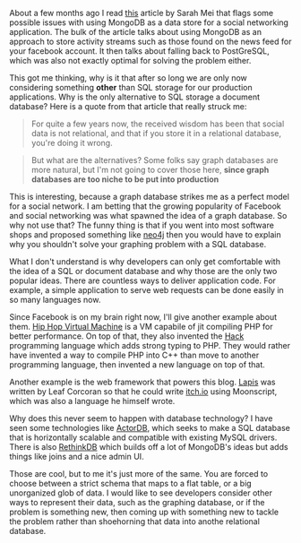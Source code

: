 About a few months ago I read [this](http://www.sarahmei.com/blog/2013/11/11/why-you-should-never-use-mongodb/) article by Sarah Mei that flags some possible issues with using MongoDB as a data store for a social networking application.  The bulk of the article talks about using MongoDB as an approach to store activity streams such as those found on the news feed for your facebook account.  It then talks about falling back to PostGreSQL, which was also not exactly optimal for solving the problem either.

This got me thinking, why is it that after so long we are only now considering something **other** than SQL storage for our production applications.  Why is the only alternative to SQL storage a document database?  Here is a quote from that article that really struck me:

>For quite a few years now, the received wisdom has been that social data is not relational, and that if you store it in a relational database, you're doing it wrong.

>But what are the alternatives? Some folks say graph databases are more natural, but I'm not going to cover those here, **since graph databases are too niche to be put into production**

This is interesting, because a graph database strikes me as a perfect model for a social network.  I am betting that the growing popularity of Facebook and social networking was what spawned the idea of a graph database.  So why not use that?  The funny thing is that if you went into most software shops and proposed something like [neo4j](http://www.neo4j.org/) then you would have to explain why you shouldn't solve your graphing problem with a SQL database.  

What I don't understand is why developers can only get comfortable with the idea of a SQL or document database and why those are the only two popular ideas.  There are countless ways to deliver application code.  For example, a simple application to serve web requests can be done easily in so many languages now.

Since Facebook is on my brain right now, I'll give another example about them.  [Hip Hop Virtual Machine](http://hhvm.com/) is a VM capabile of jit compiling PHP for better performance.  On top of that, they also invented the [Hack](http://hacklang.org/) programming language which adds strong typing to PHP.  They would rather have invented a way to compile PHP into C++ than move to another programming language, then invented a new language on top of that.

Another example is the web framework that powers this blog.  [Lapis](http://leafo.net/lapis/) was written by Leaf Corcoran so that he could write [itch.io](http://itch.io) using Moonscript, which was also a language he himself wrote.

Why does this never seem to happen with database technology?  I have seen some technologies like [ActorDB](http://www.actordb.com/), which seeks to make a SQL database that is horizontally scalable and compatible with existing MySQL drivers.  There is also [RethinkDB](http://rethinkdb.com/) which builds off a lot of MongoDB's ideas but adds things like joins and a nice admin UI. 

Those are cool, but to me it's just more of the same.  You are forced to choose between a strict schema that maps to a flat table, or a big unorganized glob of data.  I would like to see developers consider other ways to represent their data, such as the graphing database, or if the problem is something new, then coming up with something new to tackle the problem rather than shoehorning that data into anothe relational database.

